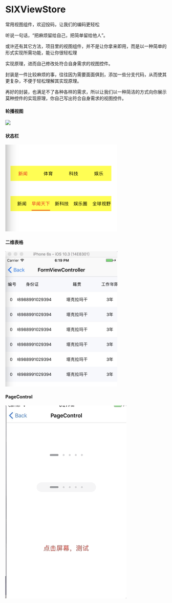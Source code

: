 # SIXViewStore
常用视图组件，欢迎投码，让我们的编码更轻松

<p>听说一句话，“把麻烦留给自己，把简单留给他人”。
<p>或许还有其它方法，项目里的视图组件，并不是让你拿来即用，而是以一种简单的形式实现所需功能，能让你很轻松理</p>
实现原理，进而自己修改处符合自身需求的视图控件。</p>
<p>封装是一件比较麻烦的事，往往因为需要面面俱到，添加一些分支代码，从而使其更复杂，不便于轻松理解其实现原理。</p>
<p>再好的封装，也满足不了各种各样的需求，所以让我们以一种简洁的方式向你展示莫种控件的实现原理，你自己写出符合自身需求的视图控件。</p>


<p>
<h4>轮播视图</h4>
<img src='./images/cycleview.gif'></img>
</p>

<p>
<h4>状态栏</h4>
<img src='./images/statebar.png' width=350></img>
</p>

<p>
<h4>二维表格</h4>
<img src='./images/form.png' width=350></img>
</p>

<p>
<h4>PageControl</h4>
<img src='./images/pagecontrol.gif'></img>
</p>
